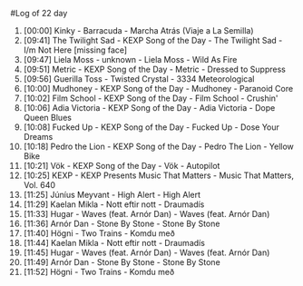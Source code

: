 #Log of 22 day

1. [00:00] Kinky - Barracuda - Marcha Atrás (Viaje a La Semilla)
1. [09:41] The Twilight Sad - KEXP Song of the Day - The Twilight Sad - I/m Not Here [missing face]
1. [09:47] Liela Moss - unknown - Liela Moss - Wild As Fire
1. [09:51] Metric - KEXP Song of the Day - Metric - Dressed to Suppress
1. [09:56] Guerilla Toss - Twisted Crystal - 3334 Meteorological
1. [10:00] Mudhoney - KEXP Song of the Day - Mudhoney - Paranoid Core
1. [10:02] Film School - KEXP Song of the Day - Film School - Crushin'
1. [10:06] Adia Victoria - KEXP Song of the Day - Adia Victoria - Dope Queen Blues
1. [10:08] Fucked Up - KEXP Song of the Day - Fucked Up - Dose Your Dreams
1. [10:18] Pedro the Lion - KEXP Song of the Day - Pedro The Lion - Yellow Bike
1. [10:21] Vök - KEXP Song of the Day - Vök - Autopilot
1. [10:25] KEXP - KEXP Presents Music That Matters - Music That Matters, Vol. 640
1. [11:25] Júníus Meyvant - High Alert - High Alert
1. [11:29] Kaelan Mikla - Nott eftir nott - Draumadís
1. [11:33] Hugar - Waves (feat. Arnór Dan) - Waves (feat. Arnór Dan)
1. [11:36] Arnór Dan - Stone By Stone - Stone By Stone
1. [11:40] Högni - Two Trains - Komdu með
1. [11:44] Kaelan Mikla - Nott eftir nott - Draumadís
1. [11:45] Hugar - Waves (feat. Arnór Dan) - Waves (feat. Arnór Dan)
1. [11:49] Arnór Dan - Stone By Stone - Stone By Stone
1. [11:52] Högni - Two Trains - Komdu með
